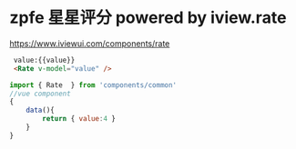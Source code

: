 # zpfe 星星评分 powered by iview.rate
<https://www.iviewui.com/components/rate>

```html
 value:{{value}}
 <Rate v-model="value" />
```

```js
import { Rate  } from 'components/common'
//vue component
{
    data(){
        return { value:4 }
    }
}
```